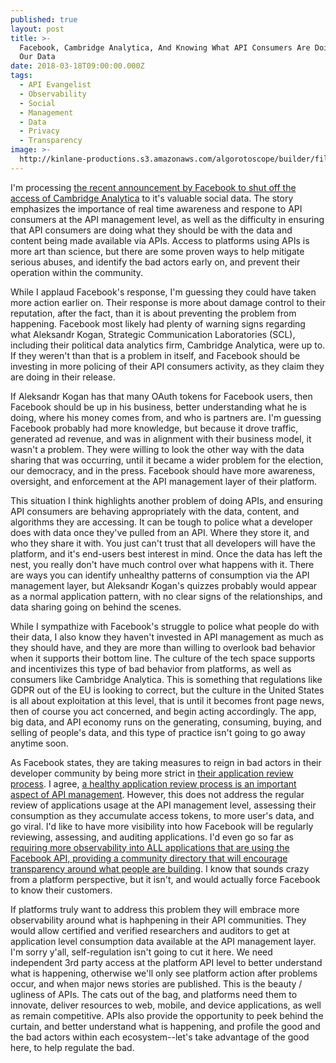 ```yaml
---
published: true
layout: post
title: >-
  Facebook, Cambridge Analytica, And Knowing What API Consumers Are Doing With
  Our Data
date: 2018-03-18T09:00:00.000Z
tags:
  - API Evangelist
  - Observability
  - Social
  - Management
  - Data
  - Privacy
  - Transparency
image: >-
  http://kinlane-productions.s3.amazonaws.com/algorotoscope/builder/filtered/80_140_800_500_0_max_0_-5_-5.jpg
---
```

I'm processing [the recent announcement by Facebook to shut off the access of Cambridge Analytica](https://newsroom.fb.com/news/2018/03/suspending-cambridge-analytica/) to it's valuable social data. The story emphasizes the importance of real time awareness and respone to API consumers at the API management level, as well as the difficulty in ensuring that API consumers are doing what they should be with the data and content being made available via APIs. Access to platforms using APIs is more art than science, but there are some proven ways to help mitigate serious abuses, and identify the bad actors early on, and prevent their operation within the community. 

While I applaud Facebook's response, I'm guessing they could have taken more action earlier on. Their response is more about damage control to their reputation, after the fact, than it is about preventing the problem from happening. Facebook most likely had plenty of warning signs regarding what Aleksandr Kogan, Strategic Communication Laboratories (SCL), including their political data analytics firm, Cambridge Analytica, were up to. If they weren't than that is a problem in itself, and Facebook should be investing in more policing of their API consumers activity, as they claim they are doing in their release.

If Aleksandr Kogan has that many OAuth tokens for Facebook users, then Facebook should be up in his business, better understanding what he is doing, where his money comes from, and who is partners are. I'm guessing Facebook probably had more knowledge, but because it drove traffic, generated ad revenue, and was in alignment with their business model, it wasn't a problem. They were willing to look the other way with the data sharing that was occurring, until it became a wider problem for the election, our democracy, and in the press. Facebook should have more awareness, oversight, and enforcement at the API management layer of their platform.

This situation I think highlights another problem of doing APIs, and ensuring API consumers are behaving appropriately with the data, content, and algorithms they are accessing. It can be tough to police what a developer does with data once they've pulled from an API. Where they store it, and who they share it with. You just can't trust that all developers will have the platform, and it's end-users best interest in mind. Once the data has left the nest, you really don't have much control over what happens with it. There are ways you can identify unhealthy patterns of consumption via the API management layer, but Aleksandr Kogan's quizzes probably would appear as a normal application pattern, with no clear signs of the relationships, and data sharing going on behind the scenes. 

While I sympathize with Facebook's struggle to police what people do with their data, I also know they haven't invested in API management as much as they should have, and they are more than willing to overlook bad behavior when it supports their bottom line. The culture of the tech space supports and incentivizes this type of bad behavior from platforms, as well as consumers like Cambridge Analytica. This is something that regulations like GDPR out of the EU is looking to correct, but the culture in the United States is all about exploitation at this level, that is until it becomes front page news, then of course you act concerned, and begin acting accordingly. The app, big data, and API economy runs on the generating, consuming, buying, and selling of people's data, and this type of practice isn't going to go away anytime soon.

As Facebook states, they are taking measures to reign in bad actors in their developer community by being more strict in [their application review process](https://www.facebook.com/help/792552774106866). I agree, [a healthy application review process is an important aspect of API management](http://apievangelist.com/2018/02/15/some-common-features-of-an-api-application-review-process/). However, this does not address the regular review of applications usage at the API management level, assessing their consumption as they accumulate access tokens, to more user's data, and go viral. I'd like to have more visibility into how Facebook will be regularly reviewing, assessing, and auditing applications. I'd even go so far as [requiring more observability into ALL applications that are using the Facebook API, providing a community directory that will encourage transparency around what people are building](http://apievangelist.com/2018/03/01/an-observable-industry-level-directory-of-api-providers-and-consumers/). I know that sounds crazy from a platform perspective, but it isn't, and would actually force Facebook to know their customers.

If platforms truly want to address this problem they will embrace more observability around what is haphpening in their API communities. They would allow certified and verified researchers and auditors to get at application level consumption data available at the API management layer. I'm sorry y'all, self-regulation isn't going to cut it here. We need independent 3rd party access at the platform API level to better understand what is happening, otherwise we'll only see platform action after problems occur, and when major news stories are published. This is the beauty / ugliness of APIs. The cats out of the bag, and platforms need them to innovate, deliver resources to web, mobile, and device applications, as well as remain competitive. APIs also provide the opportunity to peek behind the curtain, and better understand what is happening, and profile the good and the bad actors within each ecosystem--let's take advantage of the good here, to help regulate the bad.